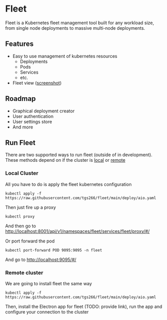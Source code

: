 
# Fleet

Fleet is a Kubernetes fleet management tool built for any workload size, from single node deployments to massive multi-node deployments.

## Features

- Easy to use management of kubernetes resources
  - Deployments
  - Pods
  - Services
  - etc.
- Fleet view ([screenshot](figures/fleet-view.png))

## Roadmap

- Graphical deployment creator
- User authentication
- User settings store
- And more 

## Run Fleet

There are two supported ways to run fleet (outside of in development). These methods depend on if the cluster is [local]() or [remote]()

### Local Cluster

All you have to do is apply the fleet kubernetes configuration
```
kubectl apply -f https://raw.githubusercontent.com/tgs266/fleet/main/deploy/aio.yaml
```

Then just fire up a proxy

```
kubectl proxy
```
And then go to <http://localhost:8001/api/v1/namespaces/fleet/services/fleet/proxy/#/>

Or port forward the pod
```
kubectl port-forward POD 9095:9095 -n fleet
```
And go to <http://localhost:9095/#/>

### Remote cluster

We are going to install fleet the same way
```
kubectl apply -f https://raw.githubusercontent.com/tgs266/fleet/main/deploy/aio.yaml
```

Then, install the Electron app for fleet (TODO: provide link), run the app and configure your connection to the cluster

<!-- Testing: go test ./... -covermode=count -coverprofile=coverage.out -coverpkg=./..., go tool cover -html=coverage.out -->

